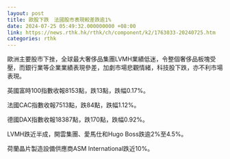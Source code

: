 ```yaml
---
layout: post
title: 歐股下跌　法國股市表現較差跌逾1%
date: 2024-07-25 05:49:32.000000000 +08:00
link: https://news.rthk.hk/rthk/ch/component/k2/1763033-20240725.htm
categories: rthk
---
```


歐洲主要股市下挫，全球最大奢侈品集團LVMH業績低迷，令整個奢侈品板塊受壓，而銀行業等企業業績表現參差，加劇市場悲觀情緒，科技股下跌，亦不利市場表現。

英國富時100指數收報8153點，跌13點，跌幅0.17%。

法國CAC指數收報7513點，跌84點，跌幅1.12%。

德國DAX指數收報18387點，跌170點，跌幅0.92%。

LVMH跌近半成，開雲集團、愛馬仕和Hugo Boss跌逾2%至4.5%。

荷蘭晶片製造設備供應商ASM International跌近10%。
